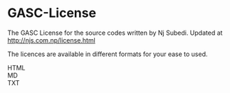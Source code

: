 GASC-License
============

The GASC License for the source codes written by Nj Subedi. Updated at http://njs.com.np/license.html

The licences are available in different formats for your ease to used.

HTML      
MD      
TXT
